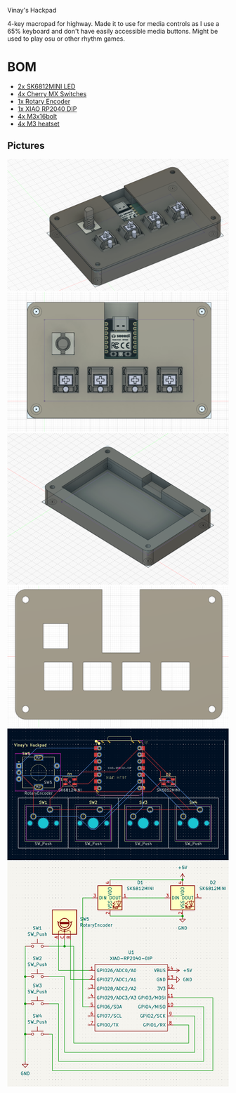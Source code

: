 Vinay's Hackpad

4-key macropad for highway. Made it to use for media controls as I use a 65% keyboard and don't have easily accessible media buttons. Might be used to play osu or other rhythm games.

# BOM
- [2x SK6812MINI LED](https://www.aliexpress.us/item/3256807677321116.html?spm=a2g0n.productlist.0.0.32c26adfQjNnAs&browser_id=86e21a8f90774a0fbfb6b771741b58e7&aff_platform=msite&m_page_id=eafafbfbbbe197fc260a3a583ec9b0c76d2ac91438&pdp_ext_f=%7B%22order%22%3A%2264%22%2C%22eval%22%3A%221%22%7D&pdp_npi=4%40dis%21USD%213.24%210.99%21%21%213.24%210.99%21%402101c5ac17522820408753591e6d6c%2112000042594617264%21sea%21US%210%21ABX&algo_pvid=5ed95bd4-e2c2-4022-ac43-13801af5ac11)
- [4x Cherry MX Switches](https://milktooth.com/products/mx-brown?gQT=2)
- [1x Rotary Encoder](https://www.digikey.com/en/products/detail/alps-alpine/EC11E15244G1/21721550?gQT=2)
- [1x XIAO RP2040 DIP](https://www.seeedstudio.com/XIAO-RP2040-v1-0-p-5026.html)
- [4x M3x16bolt](https://www.amazon.com/uxcell-M3x16mm-Socket-Button-Screws/dp/B09Q5X8321?dib=eyJ2IjoiMSJ9.Rv1zcXROlM4cQj5SvnfqjflwtMnN7J6dZMX5HI0awOO-Qpq2d40BL-NrLKIhb9kPBDHhrgI1vDcZYYR33jGSi7wpB3qrx4Xi4rrdACma4B9xcAtDAflvdahEyLfoDsquz_J0xFqW4aExrcNPcIZ48yDyUSazTS2zf-w7cndpvw9ol1_xTkk6eHdOfWmaXafuvpvZiXMVz0ZGxFFCKJAVnMr5pSHKnHYuq0FwxfLBFiA.6_GJ67kktLlxNetJkFre4DbrVxGCHszF3StHNu8pksQ&dib_tag=se&keywords=M3x16mm&qid=1752284721&sr=8-4&th=1)
- [4x M3 heatset](https://www.aliexpress.us/item/2255800046543591.html)

## Pictures

![fully assembled case](imgs/CaseAssemblednew.png)
![fully assembled case2](imgs/CaseAssembled2.png)
![bottom cover](imgs/CaseBottom.png)
![top cover](imgs/CaseTopnew.png)
![pcb](imgs/PCBnew.png)
![schematic](imgs/Schematicnew.png)
